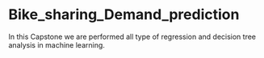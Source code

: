 # Bike_sharing_Demand_prediction
In this Capstone we are performed all type of regression and decision tree analysis in machine learning.
